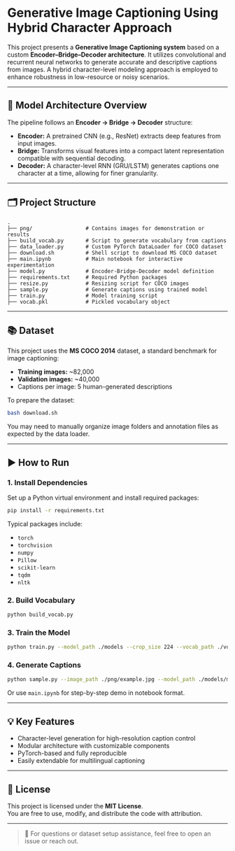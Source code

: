 # Generative Image Captioning Using Hybrid Character Approach

This project presents a **Generative Image Captioning system** based on a custom **Encoder–Bridge–Decoder architecture**. It utilizes convolutional and recurrent neural networks to generate accurate and descriptive captions from images. A hybrid character-level modeling approach is employed to enhance robustness in low-resource or noisy scenarios.

---

## 🧠 Model Architecture Overview

The pipeline follows an **Encoder → Bridge → Decoder** structure:

- **Encoder:** A pretrained CNN (e.g., ResNet) extracts deep features from input images.
- **Bridge:** Transforms visual features into a compact latent representation compatible with sequential decoding.
- **Decoder:** A character-level RNN (GRU/LSTM) generates captions one character at a time, allowing for finer granularity.

---

## 🗂️ Project Structure

```
.
├── png/                 # Contains images for demonstration or results
├── build_vocab.py       # Script to generate vocabulary from captions
├── data_loader.py       # Custom PyTorch DataLoader for COCO dataset
├── download.sh          # Shell script to download MS COCO dataset
├── main.ipynb           # Main notebook for interactive experimentation
├── model.py             # Encoder-Bridge-Decoder model definition
├── requirements.txt     # Required Python packages
├── resize.py            # Resizing script for COCO images
├── sample.py            # Generate captions using trained model
├── train.py             # Model training script
├── vocab.pkl            # Pickled vocabulary object
```

---

## 📚 Dataset

This project uses the **MS COCO 2014** dataset, a standard benchmark for image captioning:

- **Training images:** ~82,000
- **Validation images:** ~40,000
- Captions per image: 5 human-generated descriptions

To prepare the dataset:

```bash
bash download.sh
```

You may need to manually organize image folders and annotation files as expected by the data loader.

---

## ▶️ How to Run

### 1. Install Dependencies

Set up a Python virtual environment and install required packages:

```bash
pip install -r requirements.txt
```

Typical packages include:

- `torch`
- `torchvision`
- `numpy`
- `Pillow`
- `scikit-learn`
- `tqdm`
- `nltk`

### 2. Build Vocabulary

```bash
python build_vocab.py
```

### 3. Train the Model

```bash
python train.py --model_path ./models --crop_size 224 --vocab_path ./vocab.pkl
```

### 4. Generate Captions

```bash
python sample.py --image_path ./png/example.jpg --model_path ./models/model.ckpt
```

Or use `main.ipynb` for step-by-step demo in notebook format.

---

## 💡 Key Features

- Character-level generation for high-resolution caption control
- Modular architecture with customizable components
- PyTorch-based and fully reproducible
- Easily extendable for multilingual captioning

---

## 📄 License

This project is licensed under the **MIT License**.  
You are free to use, modify, and distribute the code with attribution.

---

> 📩 For questions or dataset setup assistance, feel free to open an issue or reach out.
